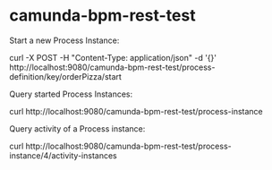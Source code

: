 # camunda-bpm-rest-test


Start a new Process Instance:

curl -X POST -H "Content-Type: application/json" -d '{}' http://localhost:9080/camunda-bpm-rest-test/process-definition/key/orderPizza/start

Query started Process Instances:

curl http://localhost:9080/camunda-bpm-rest-test/process-instance

Query activity of a Process instance:

curl http://localhost:9080/camunda-bpm-rest-test/process-instance/4/activity-instances